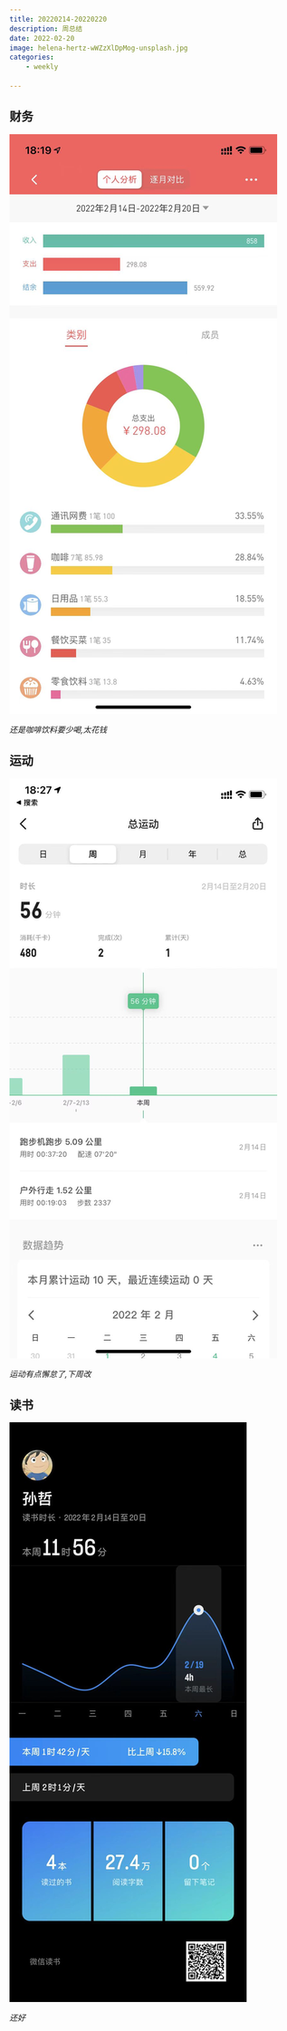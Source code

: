 ```yaml
---
title: 20220214-20220220
description: 周总结
date: 2022-02-20
image: helena-hertz-wWZzXlDpMog-unsplash.jpg
categories:
    - weekly

---
```



## 财务

![](business.jpg)

*还是咖啡饮料要少喝,太花钱*


## 运动

![](sport.jpg)



*运动有点懈怠了,下周改*


## 读书

![](book.jpg)

*还好*